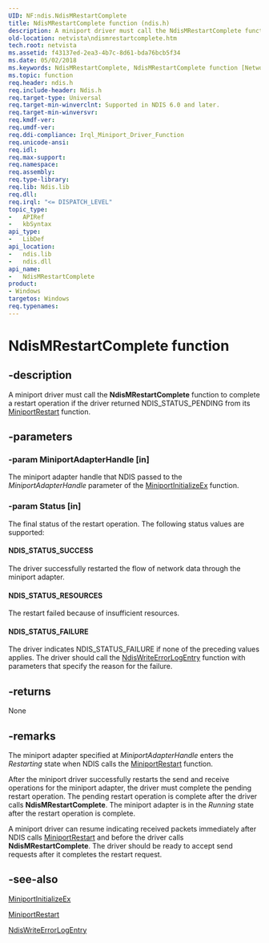```yaml
---
UID: NF:ndis.NdisMRestartComplete
title: NdisMRestartComplete function (ndis.h)
description: A miniport driver must call the NdisMRestartComplete function to complete a restart operation if the driver returned NDIS_STATUS_PENDING from its MiniportRestart function.
old-location: netvista\ndismrestartcomplete.htm
tech.root: netvista
ms.assetid: f43137ed-2ea3-4b7c-8d61-bda76bcb5f34
ms.date: 05/02/2018
ms.keywords: NdisMRestartComplete, NdisMRestartComplete function [Network Drivers Starting with Windows Vista], miniport_ndis_functions_ref_ee1a63ca-c2c4-422b-8c8a-163785c58802.xml, ndis/NdisMRestartComplete, netvista.ndismrestartcomplete
ms.topic: function
req.header: ndis.h
req.include-header: Ndis.h
req.target-type: Universal
req.target-min-winverclnt: Supported in NDIS 6.0 and later.
req.target-min-winversvr: 
req.kmdf-ver: 
req.umdf-ver: 
req.ddi-compliance: Irql_Miniport_Driver_Function
req.unicode-ansi: 
req.idl: 
req.max-support: 
req.namespace: 
req.assembly: 
req.type-library: 
req.lib: Ndis.lib
req.dll: 
req.irql: "<= DISPATCH_LEVEL"
topic_type:
-	APIRef
-	kbSyntax
api_type:
-	LibDef
api_location:
-	ndis.lib
-	ndis.dll
api_name:
-	NdisMRestartComplete
product:
- Windows
targetos: Windows
req.typenames: 
---
```


# NdisMRestartComplete function


## -description


A miniport driver must call the 
  <b>NdisMRestartComplete</b> function to complete a restart operation if the driver returned
  NDIS_STATUS_PENDING from its 
  <a href="https://msdn.microsoft.com/31a18040-2c66-4074-9ace-dd604b4bfe22">MiniportRestart</a> function.


## -parameters




### -param MiniportAdapterHandle [in]

The miniport adapter handle that NDIS passed to the 
     <i>MiniportAdapterHandle</i> parameter of the 
     <a href="https://msdn.microsoft.com/b146fa81-005b-4a6c-962d-4cb023ea790e">
     MiniportInitializeEx</a> function.


### -param Status [in]

The final status of the restart operation. The following status values are supported:
     





#### NDIS_STATUS_SUCCESS

The driver successfully restarted the flow of network data through the miniport adapter.



#### NDIS_STATUS_RESOURCES

The restart failed because of insufficient resources.



#### NDIS_STATUS_FAILURE

The driver indicates NDIS_STATUS_FAILURE if none of the preceding values applies. The driver
       should call the 
       <a href="https://msdn.microsoft.com/library/windows/hardware/ff564663">NdisWriteErrorLogEntry</a> function
       with parameters that specify the reason for the failure.


## -returns



None




## -remarks



The miniport adapter specified at 
    <i>MiniportAdapterHandle</i> enters the 
    <i>Restarting</i> state when NDIS calls the 
    <a href="https://msdn.microsoft.com/31a18040-2c66-4074-9ace-dd604b4bfe22">MiniportRestart</a> function.

After the miniport driver successfully restarts the send and receive operations for the miniport
    adapter, the driver must complete the pending restart operation. The pending restart operation is
    complete after the driver calls 
    <b>NdisMRestartComplete</b>. The miniport adapter is in the 
    <i>Running</i> state after the restart operation is complete.

A miniport driver can resume indicating received packets immediately after NDIS calls 
    <a href="https://msdn.microsoft.com/31a18040-2c66-4074-9ace-dd604b4bfe22">MiniportRestart</a> and before the driver calls 
    <b>NdisMRestartComplete</b>. The driver should be ready to accept send requests after it completes the
    restart request.




## -see-also




<a href="https://msdn.microsoft.com/b146fa81-005b-4a6c-962d-4cb023ea790e">MiniportInitializeEx</a>



<a href="https://msdn.microsoft.com/31a18040-2c66-4074-9ace-dd604b4bfe22">MiniportRestart</a>



<a href="https://msdn.microsoft.com/library/windows/hardware/ff564663">NdisWriteErrorLogEntry</a>
 

 


